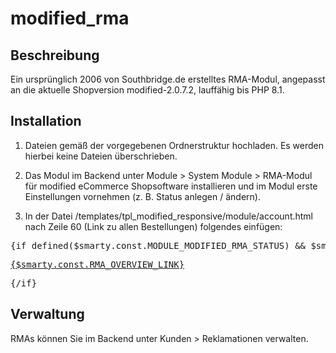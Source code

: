 # modified_rma

## Beschreibung

Ein ursprünglich 2006 von Southbridge.de erstelltes RMA-Modul, angepasst an die aktuelle Shopversion modified-2.0.7.2, lauffähig bis PHP 8.1.

## Installation

1. Dateien gemäß der vorgegebenen Ordnerstruktur hochladen. Es werden hierbei keine Dateien überschrieben.

2. Das Modul im Backend unter Module > System Module > RMA-Modul für modified eCommerce Shopsoftware installieren und im Modul erste Einstellungen vornehmen (z. B. Status anlegen / ändern).

3. In der Datei /templates/tpl_modified_responsive/module/account.html nach Zeile 60 (Link zu allen Bestellungen) folgendes einfügen:
  
<pre>{if defined($smarty.const.MODULE_MODIFIED_RMA_STATUS) && $smarty.const.MODULE_MODIFIED_RMA_STATUS == 'true'}<p><a href="{$smarty.const.FILENAME_RMA_OVERVIEW|xtc_href_link}">{$smarty.const.RMA_OVERVIEW_LINK}</a></p>{/if}</pre>

## Verwaltung

RMAs können Sie im Backend unter Kunden > Reklamationen verwalten.
